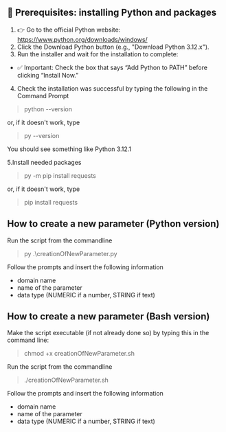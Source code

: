 🐍 Prerequisites: installing Python and packages
-------------

1. 👉 Go to the official Python website: https://www.python.org/downloads/windows/
2. Click the Download Python button (e.g., "Download Python 3.12.x").
3. Run the installer and wait for the installation to complete:
- ✅ Important: Check the box that says “Add Python to PATH” before clicking “Install Now.”
4. Check the installation was successful by typing the following in the Command Prompt
> python --version

or, if it doesn't work, type

> py --version

You should see something like Python 3.12.1

5.Install needed packages
> py -m pip install requests

or, if it doesn't work, type

> pip install requests

How to create a new parameter (Python version)
----------------------------

Run the script from the commandline
> py .\creationOfNewParameter.py

Follow the prompts and insert the following information
- domain name
- name of the parameter
- data type (NUMERIC if a number, STRING if text)


How to create a new parameter (Bash version)
----------------------------
Make the script executable (if not already done so) by typing this in the command line:
> chmod +x creationOfNewParameter.sh

Run the script from the commandline
> ./creationOfNewParameter.sh

Follow the prompts and insert the following information
- domain name
- name of the parameter
- data type (NUMERIC if a number, STRING if text)


